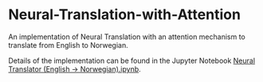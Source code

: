 # Neural-Translation-with-Attention

An implementation of Neural Translation with an attention mechanism to translate from English to Norwegian. 

Details of the implementation can be found in the Jupyter Notebook [Neural Translator (English -> Norwegian).ipynb](https://github.com/Usefulmaths/Neural-Translation-with-Attention/blob/master/Neural%20Translator%20(English%20-%3E%20Norwegian).ipynb).
